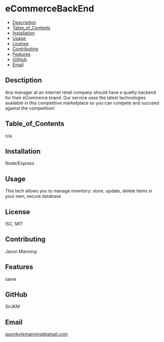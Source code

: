 # eCommerceBackEnd

* [Description](#Description)
* [Table_of_Contents](#Table_of_Contents)
* [Installation](#Installation)
* [Usage](#Usage)
* [License](#License)
* [Contributing](#Contributing)
* [Features](#Features)
* [GitHub](*GitHub)
* [Email](*Email)

## Desctiption
Any manager at an internet retail company should have a quality backend for their eCommerce brand. Our service uses the latest technologies available in this competitive marketplace so you can compete and succeed against the competition!
## Table_of_Contents
n/a
## Installation
Node/Express
## Usage
This tech allows you to manage inventory: store, update, delete items in your own, secure database
## License
ISC, MIT
## Contributing
Jason Manning
## Features
same
## GitHub
SirJKM
## Email
jasonkylemanning@gmail.com